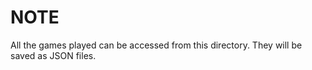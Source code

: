 # NOTE

All the games played can be accessed from this directory. They will be saved as JSON files.
